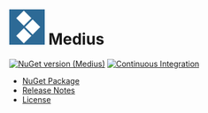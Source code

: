 # ![Logo](https://raw.githubusercontent.com/ceronus/medius/master/doc/icons/icon-64x64.png) Medius

[![NuGet version (Medius)](https://img.shields.io/nuget/v/medius?style=for-the-badge)](https://www.nuget.org/packages/medius/)
[![Continuous Integration](https://github.com/ceronus/medius/actions/workflows/ci.yml/badge.svg)](https://github.com/ceronus/medius/actions/workflows/ci.yml)

- [NuGet Package](https://www.nuget.org/packages/medius)
- [Release Notes](https://github.com/ceronus/medius/releases)
- [License](LICENSE.md)